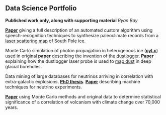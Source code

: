 ## Data Science Portfolio
**Published work only, along with supporting material**
*Ryan Bay*


[**Paper**](https://github.com/ry4nb4y/DS-portfolio/blob/master/2009JD013741.pdf) giving a full description of an automated custom algorithm using speech-recognition techniques to synthesize paleoclimate records from a [laser scattering map](http://icecube.berkeley.edu/~bay/dustmap/) of South Pole ice.

Monte Carlo simulation of photon propagation in heterogenous ice ([**cyl.c**](https://github.com/ry4nb4y/DS-portfolio/blob/master/cyl.c)) used in original [**paper**](https://github.com/ry4nb4y/DS-portfolio/blob/master/GRL2001.pdf) describing the invention of the dustlogger.  [**Paper**](https://github.com/ry4nb4y/DS-portfolio/blob/master/t13J068.pdf) explaining how the dustlogger laser probe is used to [map dust](http://icecube.berkeley.edu/~bay/dustmap/) in deep glacial boreholes.  

Data mining of large databases for neutrinos arriving in correlation with extra-galactic explosions. [**PhD thesis**](https://github.com/ry4nb4y/DS-portfolio/blob/master/bay_thesis.pdf).  [**Paper**](https://arxiv.org/abs/1803.05390) describing machine techniques for neutrino experiments.

[**Paper**](https://github.com/ry4nb4y/DS-portfolio/blob/master/2009JD013741.pdf) using Monte Carlo methods and original data to determine statistical significance of a correlation of volcanism with climate change over 70,000 years.
